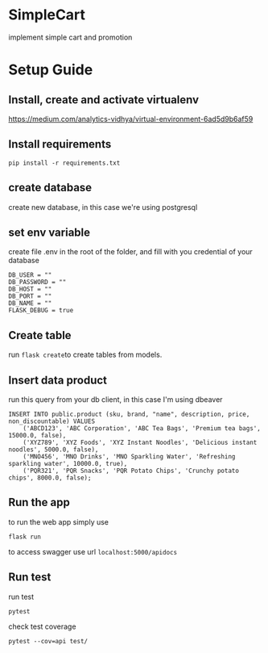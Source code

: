 # SimpleCart
implement simple cart and promotion

# Setup Guide


## Install, create and activate virtualenv
https://medium.com/analytics-vidhya/virtual-environment-6ad5d9b6af59

## Install requirements

    pip install -r requirements.txt
## create database
create new database, in this case we're using postgresql

## set env variable

create file .env in the root of the folder, and fill with you credential of your database

      
    DB_USER = ""
    DB_PASSWORD = ""
    DB_HOST = ""
    DB_PORT = ""
    DB_NAME = ""
    FLASK_DEBUG = true

## Create table

run `flask create`to create tables from models.

## Insert data product

run this query from your db client, in this case I'm using dbeaver
```
INSERT INTO public.product (sku, brand, "name", description, price, non_discountable) VALUES
    ('ABCD123', 'ABC Corporation', 'ABC Tea Bags', 'Premium tea bags', 15000.0, false),
    ('XYZ789', 'XYZ Foods', 'XYZ Instant Noodles', 'Delicious instant noodles', 5000.0, false),
    ('MNO456', 'MNO Drinks', 'MNO Sparkling Water', 'Refreshing sparkling water', 10000.0, true),
    ('PQR321', 'PQR Snacks', 'PQR Potato Chips', 'Crunchy potato chips', 8000.0, false);

```

## Run the app
to run the web app simply  use

    flask run

to access swagger use url `localhost:5000/apidocs`


## Run test
run test

    pytest

check test coverage

    pytest --cov=api test/

